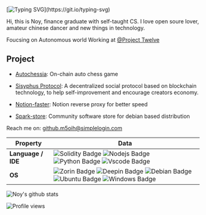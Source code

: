[![Typing SVG](https://readme-typing-svg.herokuapp.com?color=%2336BCF7&center=true&vCenter=true&width=600&lines=Hello,+computer+World!)](https://git.io/typing-svg)



Hi, this is  Noy, finance graduate with self-taught CS. I love open soure lover, amateur chinese dancer and new things in technology.

Foucsing on Autonomous world
Working at [@Project Twelve](https://github.com/ProjectTwelve/)

## Project

- [Autochessia](https://github.com/HelheimLabs/autochessia): On-chain auto chess game

- [Sisyphus Protocol](https://github.com/sisyphusprotocol/): A decentralized social protocol based on blockchain technology, to help self-improvement and encourage creators economy.

- [Notion-faster](https://github.com/noyyyy/notion-reverse-proxy): Notion reverse proxy for better speed 
  
- [Spark-store](https://gitee.com/deepin-community-store): Community software store for debian based distribution

Reach me on: github.m5oih@simplelogin.com


| Property           | Data                                                                                                                                                                                                                                                                                                                                                                                                                                                                                                                                                                                                                                |
| ------------------ | ----------------------------------------------------------------------------------------------------------------------------------------------------------------------------------------------------------------------------------------------------------------------------------------------------------------------------------------------------------------------------------------------------------------------------------------------------------------------------------------------------------------------------------------------------------------------------------------------------------------------------------- |
| **Language / IDE** | ![Solidity Badge](https://img.shields.io/badge/-Solidity-3776AB?style=flat&logo=Solidity&logoColor=white) ![Nodejs Badge](https://img.shields.io/badge/-Node.js-3776AB?style=flat&logo=Node.js&logoColor=white) ![Python Badge](https://img.shields.io/badge/-Python-3776AB?style=flat&logo=Python&logoColor=white) ![Vscode Badge](https://img.shields.io/badge/-Vscode-3776AB?style=flat&logo=VisualStudioCode&logoColor=white)                                                                                                  |
| **OS**             | ![Zorin Badge](https://img.shields.io/badge/-Zorin-3776AB?style=flat&logo=Zorin&logoColor=white) ![Deepin Badge](https://img.shields.io/badge/-Deepin-3776AB?style=flat&logo=Deepin&logoColor=white) ![Debian Badge](https://img.shields.io/badge/-Debian-3776AB?style=flat&logo=Debian&logoColor=white) ![Ubuntu Badge](https://img.shields.io/badge/-Ubuntu-3776AB?style=flat&logo=Ubuntu&logoColor=white) ![Windows Badge](https://img.shields.io/badge/-Windows-3776AB?style=flat&logo=Windows&logoColor=white) |

![Noy's github stats](https://github-readme-stats.vercel.app/api?username=noyyyy&show_icons=true&theme=radical&include_all_commits=true)




![Profile views](https://gpvc.arturio.dev/noyyyy)
